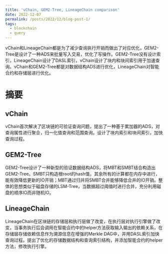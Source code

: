```yaml
---
title: 'vChain, GEM2-Tree, LineageChain comparison'
date: 2022-12-07
permalink: /posts/2022/12/blog-post-1/
tags:
  - blockchain
  - query
---
```


vChain和LineageChain都是为了减少查询执行开销而做出了对应优化，GEM2-Tree是设计了一种ADS来批量写入交易，优化了写操作。GEM2-Tree没有设计索引，LineageChain设计了DASL索引，vChain设计了块内和块间索引用于加速查询。vChain和GEM2-Tree都是对数据结构ADS进行优化，LineageChain对智能合约和存储层进行优化。

摘要
======

vChain
------

vChain首次解决了区块链的可验证查询问题，提出了一种基于累加器的ADS，对查询属性进行聚合，归一化值查询和范围查询。设计了块内索引和块间索引，加快查询过程。

GEM2-Tree
------

GEM2-Tree设计了一种新型的验证数据结构ADS，将MBT和SMBT结合构造出GEM2-Tree。SMBT只构造根root的hash值，其余所有的计算都在内存中进行，能有效降低更新的IO开销；MBT通过归并将SMBT合并能够降低合并的IO开销。整体的思想类似于磁盘存储的LSM-Tree，当数据超过阈值时进行合并，充分利用磁盘的顺序IO而非随机IO。

LineageChain
------

LineageChain在区块链的存储层和执行层做了改变，在执行层对执行引擎做了改变，当事务执行后会调用在智能合约中的helper方法获取输入输出的依赖关系，在存储层存储依赖信息作为溯源信息在增强的Merkle DAG中，并用DASL索引加快查询过程。提出了优化的存储数据结构和查询索引结构，并添加智能合约的helper方法，修改执行引擎。